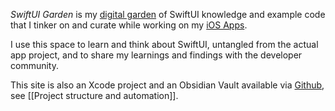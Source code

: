 *SwiftUI Garden* is my [digital garden](https://joelhooks.com/digital-garden) of SwiftUI knowledge and example code that I tinker on and curate while working on my [iOS Apps](https://www.ralfebert.com/apps/).

I use this space to learn and think about SwiftUI, untangled from the actual app project, and to share my learnings and findings with the developer community.

This site is also an Xcode project and an Obsidian Vault available via [Github](https://github.com/ralfebert/swiftui-garden), see [[Project structure and automation]].
